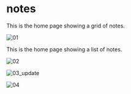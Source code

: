 # notes

This is the home page showing a grid of notes.

![01](https://user-images.githubusercontent.com/95259774/147602637-63154a3d-aadf-47aa-a6e6-79a9c52c02bd.png)

This is the home page showing a list of notes.

![02](https://user-images.githubusercontent.com/95259774/147602667-da74599d-cdc6-488a-bf82-150194745e0e.png)

![03_update](https://user-images.githubusercontent.com/95259774/148061832-daaddc08-5173-42a4-896c-2837df9924d7.png)

![04](https://user-images.githubusercontent.com/95259774/147602690-e677cbbe-b149-4080-8e65-73bbefe48726.png)
